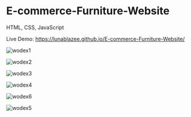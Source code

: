 # E-commerce-Furniture-Website
HTML, CSS, JavaScript

Live Demo: https://lunablazee.github.io/E-commerce-Furniture-Website/

![wodex1](https://github.com/LunaBlazee/E-commerce-Furniture-Website/assets/162085668/8b3e035e-a2cd-435f-bcbd-1e02245037e8)

![wodex2](https://github.com/LunaBlazee/E-commerce-Furniture-Website/assets/162085668/2daf9a26-e2b3-47e9-8e8d-9d6ebb6ee388)

![wodex3](https://github.com/LunaBlazee/E-commerce-Furniture-Website/assets/162085668/1ad7202c-8f28-4434-b0e4-5c4fd06a557b)

![wodex4](https://github.com/LunaBlazee/E-commerce-Furniture-Website/assets/162085668/5588896b-3b3a-43be-bd5b-e8b7b4a36065)

![wodex6](https://github.com/LunaBlazee/E-commerce-Furniture-Website/assets/162085668/948ed107-df4a-48fc-aaff-2706eb3e0dea)

![wodex5](https://github.com/LunaBlazee/E-commerce-Furniture-Website/assets/162085668/f6aaba18-80ee-4282-b575-f78a402ef4e6)
